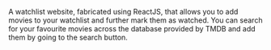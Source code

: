 A watchlist website, fabricated using ReactJS, that allows you to add movies to your watchlist and further mark them as watched. 
You can search for your favourite movies across the database provided by TMDB and add them by going to the search button. 
